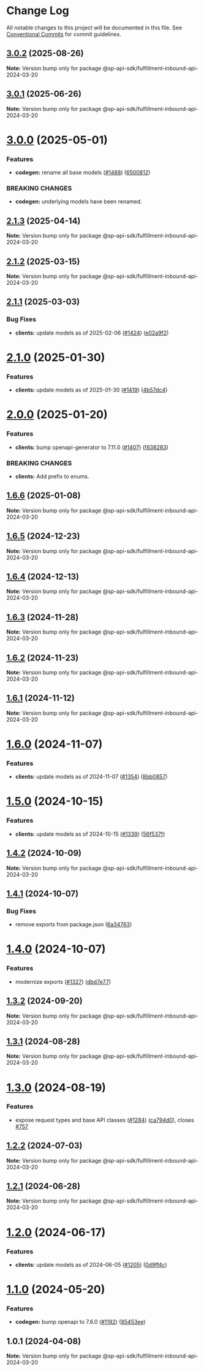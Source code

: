 # Change Log

All notable changes to this project will be documented in this file.
See [Conventional Commits](https://conventionalcommits.org) for commit guidelines.

## [3.0.2](https://github.com/bizon/selling-partner-api-sdk/compare/@sp-api-sdk/fulfillment-inbound-api-2024-03-20@3.0.1...@sp-api-sdk/fulfillment-inbound-api-2024-03-20@3.0.2) (2025-08-26)

**Note:** Version bump only for package @sp-api-sdk/fulfillment-inbound-api-2024-03-20

## [3.0.1](https://github.com/bizon/selling-partner-api-sdk/compare/@sp-api-sdk/fulfillment-inbound-api-2024-03-20@3.0.0...@sp-api-sdk/fulfillment-inbound-api-2024-03-20@3.0.1) (2025-06-26)

**Note:** Version bump only for package @sp-api-sdk/fulfillment-inbound-api-2024-03-20

# [3.0.0](https://github.com/bizon/selling-partner-api-sdk/compare/@sp-api-sdk/fulfillment-inbound-api-2024-03-20@2.1.3...@sp-api-sdk/fulfillment-inbound-api-2024-03-20@3.0.0) (2025-05-01)

### Features

* **codegen:** rename all base models ([#1488](https://github.com/bizon/selling-partner-api-sdk/issues/1488)) ([6500812](https://github.com/bizon/selling-partner-api-sdk/commit/65008125692894a6ae5a307d05455626515cb321))

### BREAKING CHANGES

* **codegen:** underlying models have been renamed.

## [2.1.3](https://github.com/bizon/selling-partner-api-sdk/compare/@sp-api-sdk/fulfillment-inbound-api-2024-03-20@2.1.2...@sp-api-sdk/fulfillment-inbound-api-2024-03-20@2.1.3) (2025-04-14)

**Note:** Version bump only for package @sp-api-sdk/fulfillment-inbound-api-2024-03-20

## [2.1.2](https://github.com/bizon/selling-partner-api-sdk/compare/@sp-api-sdk/fulfillment-inbound-api-2024-03-20@2.1.1...@sp-api-sdk/fulfillment-inbound-api-2024-03-20@2.1.2) (2025-03-15)

**Note:** Version bump only for package @sp-api-sdk/fulfillment-inbound-api-2024-03-20

## [2.1.1](https://github.com/bizon/selling-partner-api-sdk/compare/@sp-api-sdk/fulfillment-inbound-api-2024-03-20@2.1.0...@sp-api-sdk/fulfillment-inbound-api-2024-03-20@2.1.1) (2025-03-03)

### Bug Fixes

* **clients:** update models as of 2025-02-06 ([#1424](https://github.com/bizon/selling-partner-api-sdk/issues/1424)) ([e02a9f2](https://github.com/bizon/selling-partner-api-sdk/commit/e02a9f2ee46c9b8fe3dc46fb2f915bf7c8f90f58))

# [2.1.0](https://github.com/bizon/selling-partner-api-sdk/compare/@sp-api-sdk/fulfillment-inbound-api-2024-03-20@2.0.0...@sp-api-sdk/fulfillment-inbound-api-2024-03-20@2.1.0) (2025-01-30)

### Features

* **clients:** update models as of 2025-01-30 ([#1419](https://github.com/bizon/selling-partner-api-sdk/issues/1419)) ([4b57dc4](https://github.com/bizon/selling-partner-api-sdk/commit/4b57dc4c25936c313b9f15326c26450ec505b0a1))

# [2.0.0](https://github.com/bizon/selling-partner-api-sdk/compare/@sp-api-sdk/fulfillment-inbound-api-2024-03-20@1.6.6...@sp-api-sdk/fulfillment-inbound-api-2024-03-20@2.0.0) (2025-01-20)

### Features

* **clients:** bump openapi-generator to 7.11.0 ([#1407](https://github.com/bizon/selling-partner-api-sdk/issues/1407)) ([f838283](https://github.com/bizon/selling-partner-api-sdk/commit/f838283172bb7acc895cdecadeddbe9879c07ba6))

### BREAKING CHANGES

* **clients:** Add prefix to enums.

## [1.6.6](https://github.com/bizon/selling-partner-api-sdk/compare/@sp-api-sdk/fulfillment-inbound-api-2024-03-20@1.6.5...@sp-api-sdk/fulfillment-inbound-api-2024-03-20@1.6.6) (2025-01-08)

**Note:** Version bump only for package @sp-api-sdk/fulfillment-inbound-api-2024-03-20

## [1.6.5](https://github.com/bizon/selling-partner-api-sdk/compare/@sp-api-sdk/fulfillment-inbound-api-2024-03-20@1.6.4...@sp-api-sdk/fulfillment-inbound-api-2024-03-20@1.6.5) (2024-12-23)

**Note:** Version bump only for package @sp-api-sdk/fulfillment-inbound-api-2024-03-20

## [1.6.4](https://github.com/bizon/selling-partner-api-sdk/compare/@sp-api-sdk/fulfillment-inbound-api-2024-03-20@1.6.3...@sp-api-sdk/fulfillment-inbound-api-2024-03-20@1.6.4) (2024-12-13)

**Note:** Version bump only for package @sp-api-sdk/fulfillment-inbound-api-2024-03-20

## [1.6.3](https://github.com/bizon/selling-partner-api-sdk/compare/@sp-api-sdk/fulfillment-inbound-api-2024-03-20@1.6.2...@sp-api-sdk/fulfillment-inbound-api-2024-03-20@1.6.3) (2024-11-28)

**Note:** Version bump only for package @sp-api-sdk/fulfillment-inbound-api-2024-03-20

## [1.6.2](https://github.com/bizon/selling-partner-api-sdk/compare/@sp-api-sdk/fulfillment-inbound-api-2024-03-20@1.6.1...@sp-api-sdk/fulfillment-inbound-api-2024-03-20@1.6.2) (2024-11-23)

**Note:** Version bump only for package @sp-api-sdk/fulfillment-inbound-api-2024-03-20

## [1.6.1](https://github.com/bizon/selling-partner-api-sdk/compare/@sp-api-sdk/fulfillment-inbound-api-2024-03-20@1.6.0...@sp-api-sdk/fulfillment-inbound-api-2024-03-20@1.6.1) (2024-11-12)

**Note:** Version bump only for package @sp-api-sdk/fulfillment-inbound-api-2024-03-20

# [1.6.0](https://github.com/bizon/selling-partner-api-sdk/compare/@sp-api-sdk/fulfillment-inbound-api-2024-03-20@1.5.0...@sp-api-sdk/fulfillment-inbound-api-2024-03-20@1.6.0) (2024-11-07)

### Features

* **clients:** update models as of 2024-11-07 ([#1354](https://github.com/bizon/selling-partner-api-sdk/issues/1354)) ([8bb0857](https://github.com/bizon/selling-partner-api-sdk/commit/8bb085707b83da14288b7a5e8746d204808ab12e))

# [1.5.0](https://github.com/bizon/selling-partner-api-sdk/compare/@sp-api-sdk/fulfillment-inbound-api-2024-03-20@1.4.2...@sp-api-sdk/fulfillment-inbound-api-2024-03-20@1.5.0) (2024-10-15)

### Features

* **clients:** update models as of 2024-10-15 ([#1339](https://github.com/bizon/selling-partner-api-sdk/issues/1339)) ([56f537f](https://github.com/bizon/selling-partner-api-sdk/commit/56f537f721b10aa2a55102ce6d4b089b8753ee0e))

## [1.4.2](https://github.com/bizon/selling-partner-api-sdk/compare/@sp-api-sdk/fulfillment-inbound-api-2024-03-20@1.4.1...@sp-api-sdk/fulfillment-inbound-api-2024-03-20@1.4.2) (2024-10-09)

**Note:** Version bump only for package @sp-api-sdk/fulfillment-inbound-api-2024-03-20

## [1.4.1](https://github.com/bizon/selling-partner-api-sdk/compare/@sp-api-sdk/fulfillment-inbound-api-2024-03-20@1.4.0...@sp-api-sdk/fulfillment-inbound-api-2024-03-20@1.4.1) (2024-10-07)

### Bug Fixes

* remove exports from package.json ([6a34763](https://github.com/bizon/selling-partner-api-sdk/commit/6a347634f8089f511a393ad481a93796431e8947))

# [1.4.0](https://github.com/bizon/selling-partner-api-sdk/compare/@sp-api-sdk/fulfillment-inbound-api-2024-03-20@1.3.2...@sp-api-sdk/fulfillment-inbound-api-2024-03-20@1.4.0) (2024-10-07)

### Features

* modernize exports ([#1327](https://github.com/bizon/selling-partner-api-sdk/issues/1327)) ([dbd7e77](https://github.com/bizon/selling-partner-api-sdk/commit/dbd7e77ebe5d64131a46671df332fdf66f8b0e0c))

## [1.3.2](https://github.com/bizon/selling-partner-api-sdk/compare/@sp-api-sdk/fulfillment-inbound-api-2024-03-20@1.3.1...@sp-api-sdk/fulfillment-inbound-api-2024-03-20@1.3.2) (2024-09-20)

**Note:** Version bump only for package @sp-api-sdk/fulfillment-inbound-api-2024-03-20

## [1.3.1](https://github.com/bizon/selling-partner-api-sdk/compare/@sp-api-sdk/fulfillment-inbound-api-2024-03-20@1.3.0...@sp-api-sdk/fulfillment-inbound-api-2024-03-20@1.3.1) (2024-08-28)

**Note:** Version bump only for package @sp-api-sdk/fulfillment-inbound-api-2024-03-20

# [1.3.0](https://github.com/bizon/selling-partner-api-sdk/compare/@sp-api-sdk/fulfillment-inbound-api-2024-03-20@1.2.2...@sp-api-sdk/fulfillment-inbound-api-2024-03-20@1.3.0) (2024-08-19)

### Features

* expose request types and base API classes ([#1284](https://github.com/bizon/selling-partner-api-sdk/issues/1284)) ([ca794d0](https://github.com/bizon/selling-partner-api-sdk/commit/ca794d023bcb7b0177de0fdae93ae1aaa7ac3670)), closes [#757](https://github.com/bizon/selling-partner-api-sdk/issues/757)

## [1.2.2](https://github.com/bizon/selling-partner-api-sdk/compare/@sp-api-sdk/fulfillment-inbound-api-2024-03-20@1.2.1...@sp-api-sdk/fulfillment-inbound-api-2024-03-20@1.2.2) (2024-07-03)

**Note:** Version bump only for package @sp-api-sdk/fulfillment-inbound-api-2024-03-20

## [1.2.1](https://github.com/bizon/selling-partner-api-sdk/compare/@sp-api-sdk/fulfillment-inbound-api-2024-03-20@1.2.0...@sp-api-sdk/fulfillment-inbound-api-2024-03-20@1.2.1) (2024-06-28)

**Note:** Version bump only for package @sp-api-sdk/fulfillment-inbound-api-2024-03-20

# [1.2.0](https://github.com/bizon/selling-partner-api-sdk/compare/@sp-api-sdk/fulfillment-inbound-api-2024-03-20@1.1.0...@sp-api-sdk/fulfillment-inbound-api-2024-03-20@1.2.0) (2024-06-17)

### Features

* **clients:** update models as of 2024-06-05 ([#1205](https://github.com/bizon/selling-partner-api-sdk/issues/1205)) ([0d9ff4c](https://github.com/bizon/selling-partner-api-sdk/commit/0d9ff4c555a895dc7eb5f7ec6b917d8021840493))

# [1.1.0](https://github.com/bizon/selling-partner-api-sdk/compare/@sp-api-sdk/fulfillment-inbound-api-2024-03-20@1.0.1...@sp-api-sdk/fulfillment-inbound-api-2024-03-20@1.1.0) (2024-05-20)

### Features

* **codegen:** bump openapi to 7.6.0 ([#1192](https://github.com/bizon/selling-partner-api-sdk/issues/1192)) ([85453ee](https://github.com/bizon/selling-partner-api-sdk/commit/85453ee82ef861547ddc34254a28a59aac6ccc96))

## 1.0.1 (2024-04-08)

**Note:** Version bump only for package @sp-api-sdk/fulfillment-inbound-api-2024-03-20
